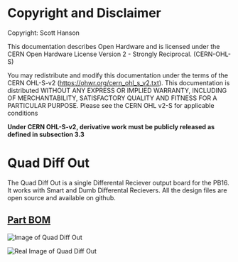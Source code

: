 # Copyright and Disclaimer
Copyright: Scott Hanson

This documentation describes Open Hardware and is licensed under the CERN Open Hardware License Version 2 - Strongly Reciprocal. (CERN-OHL-S)

You may redistribute and modify this documentation under the terms of the CERN OHL-S-v2 (https://ohwr.org/cern_ohl_s_v2.txt). This documentation is distributed WITHOUT ANY EXPRESS OR IMPLIED WARRANTY, INCLUDING OF MERCHANTABILITY, SATISFACTORY QUALITY AND FITNESS FOR A PARTICULAR PURPOSE. Please see the CERN OHL v2-S for applicable conditions

**Under CERN OHL-S-v2, derivative work must be publicly released as defined in subsection 3.3**

# Quad Diff Out

The Quad Diff Out is a single Differental Reciever output board for the PB16. It works with Smart and Dumb Differental Recievers. All the design files are open source and available on github.

## [Part BOM](https://github.com/computergeek1507/PB_16/raw/master/Quad_Diff_Out/Quad_Diff_Out_BOM.ods)

![Image of Quad Diff Out](https://github.com/computergeek1507/PB_16/raw/master/Quad_Diff_Out/Quad_Diff_Out.png)

![Real Image of Quad Diff Out](https://github.com/computergeek1507/PB_16/raw/master/Quad_Diff_Out/IMG_20191203_205121.jpg)




